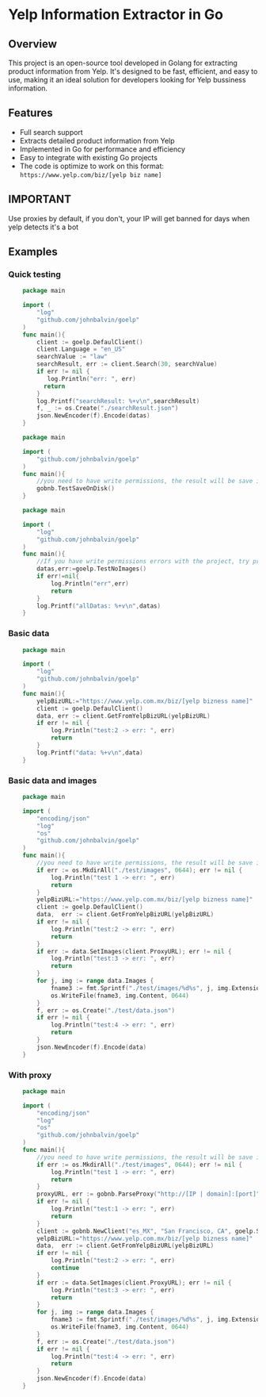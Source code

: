 # Yelp Information Extractor in Go

## Overview
This project is an open-source tool developed in Golang for extracting product information from Yelp. It's designed to be fast, efficient, and easy to use, making it an ideal solution for developers looking for Yelp bussiness information.

## Features
- Full search support
- Extracts detailed product information from Yelp
- Implemented in Go for performance and efficiency
- Easy to integrate with existing Go projects
- The code is optimize to work on this format: ```https://www.yelp.com/biz/[yelp biz name]```

## IMPORTANT
Use proxies by default, if you don't, your IP will get banned for days when yelp detects it's a bot

## Examples

### Quick testing

```Go
    package main

    import (
        "log"
        "github.com/johnbalvin/goelp"
    )
    func main(){
        client := goelp.DefaulClient()
        client.Language = "en_US"
        searchValue := "law"
        searchResult, err := client.Search(30, searchValue)
        if err != nil {
           log.Println("err: ", err)
          return
        }
        log.Printf("searchResult: %+v\n",searchResult)
        f, _ := os.Create("./searchResult.json")
        json.NewEncoder(f).Encode(datas)
    }
```
```Go
    package main

    import (
        "github.com/johnbalvin/goelp"
    )
    func main(){
        //you need to have write permissions, the result will be save inside folder "test"
        gobnb.TestSaveOnDisk()
    }
```

```Go
    package main

    import (
	    "log"
        "github.com/johnbalvin/goelp"
    )
    func main(){
        //If you have write permissions errors with the project, try printing the data at least
        datas,err:=goelp.TestNoImages()
        if err!=nil{
            log.Println("err",err)
            return
        }
        log.Printf("allDatas: %+v\n",datas)
    }
```


### Basic data

```Go
    package main

    import (
        "log"
        "github.com/johnbalvin/goelp"
    )
    func main(){
        yelpBizURL:="https://www.yelp.com.mx/biz/[yelp bizness name]"
        client := goelp.DefaulClient()
        data, err := client.GetFromYelpBizURL(yelpBizURL)
        if err != nil {
            log.Println("test:2 -> err: ", err)
            return
        }
        log.Printf("data: %+v\n",data)
    }
```

### Basic data and images
```Go
    package main

    import (
        "encoding/json"
        "log"
        "os"
        "github.com/johnbalvin/goelp"
    )
    func main(){
        //you need to have write permissions, the result will be save inside folder "test"
        if err := os.MkdirAll("./test/images", 0644); err != nil {
            log.Println("test 1 -> err: ", err)
            return
        }
        yelpBizURL:="https://www.yelp.com.mx/biz/[yelp bizness name]"
        client := goelp.DefaulClient()
        data,  err := client.GetFromYelpBizURL(yelpBizURL)
        if err != nil {
            log.Println("test:2 -> err: ", err)
            return
        }
        if err := data.SetImages(client.ProxyURL); err != nil {
            log.Println("test:3 -> err: ", err)
            return
        }
        for j, img := range data.Images {
        	fname3 := fmt.Sprintf("./test/images/%d%s", j, img.Extension)
        	os.WriteFile(fname3, img.Content, 0644)
        }
        f, err := os.Create("./test/data.json")
        if err != nil {
            log.Println("test:4 -> err: ", err)
            return
        }
        json.NewEncoder(f).Encode(data)
    }
```

### With proxy

```Go
    package main

    import (
        "encoding/json"
        "log"
        "os"
        "github.com/johnbalvin/goelp"
    )
    func main(){
        //you need to have write permissions, the result will be save inside folder "test"
        if err := os.MkdirAll("./test/images", 0644); err != nil {
            log.Println("test 1 -> err: ", err)
            return
        }
        proxyURL, err := gobnb.ParseProxy("http://[IP | domain]:[port]", "username", "password")
        if err != nil {
            log.Println("test:1 -> err: ", err)
            return
        }
        client := gobnb.NewClient("es_MX", "San Francisco, CA", goelp.SortHighestRate, proxyURL)
        yelpBizURL:="https://www.yelp.com.mx/biz/[yelp bizness name]"
        data,  err := client.GetFromYelpBizURL(yelpBizURL)
        if err != nil {
            log.Println("test:2 -> err: ", err)
            continue
        }
        if err := data.SetImages(client.ProxyURL); err != nil {
            log.Println("test:3 -> err: ", err)
            return
        }
        for j, img := range data.Images {
        	fname3 := fmt.Sprintf("./test/images/%d%s", j, img.Extension)
        	os.WriteFile(fname3, img.Content, 0644)
        }
        f, err := os.Create("./test/data.json")
        if err != nil {
            log.Println("test:4 -> err: ", err)
            return
        }
        json.NewEncoder(f).Encode(data)
    }
```